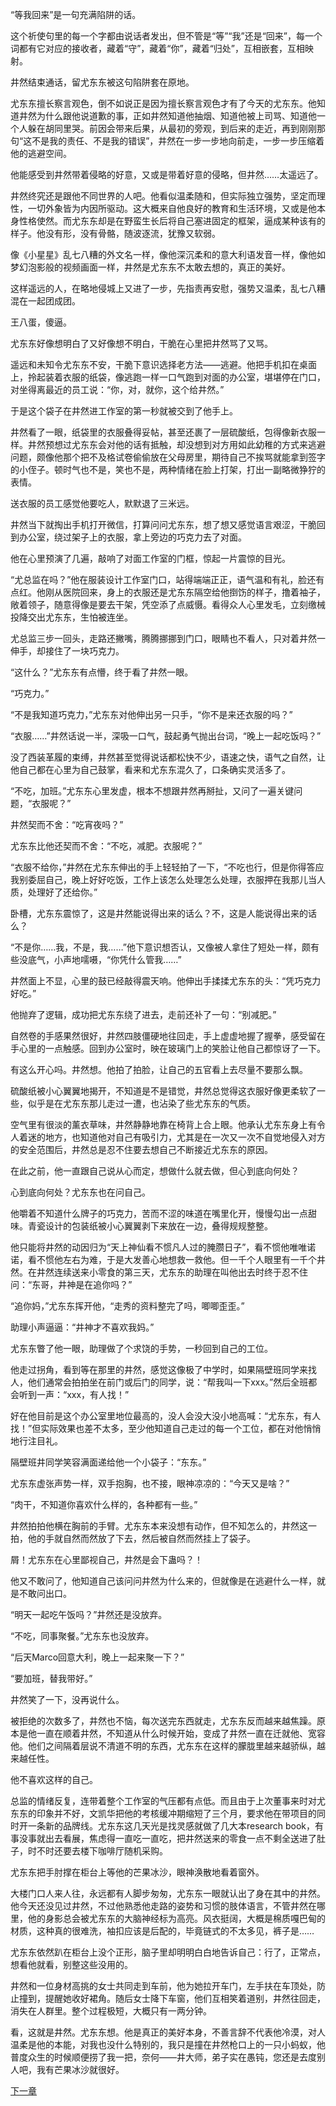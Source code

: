 “等我回来”是一句充满陷阱的话。

 

这个祈使句里的每一个字都由说话者发出，但不管是“等”“我”还是“回来”，每一个词都有它对应的接收者，藏着“守”，藏着“你”，藏着“归处”，互相嵌套，互相映射。

 

井然结束通话，留尤东东被这句陷阱套在原地。

 

尤东东擅长察言观色，倒不如说正是因为擅长察言观色才有了今天的尤东东。他知道井然为什么跟他说道歉的事，正如井然知道他抽烟、知道他被上司骂、知道他一个人躲在胡同里哭。前因会带来后果，从最初的旁观，到后来的走近，再到刚刚那句“这不是我的责任、不是我的错误”，井然在一步一步地向前走，一步一步压缩着他的逃避空间。

 

他能感受到井然带着侵略的好意，又或是带着好意的侵略，但井然……太遥远了。

 

井然终究还是跟他不同世界的人吧。他看似温柔随和，但实际独立强势，坚定而理性，一切外象皆为内因所驱动。这大概来自他良好的教育和生活环境，又或是他本身性格使然。而尤东东却是在野蛮生长后将自己塞进固定的框架，逼成某种该有的样子。他没有形，没有骨骼，随波逐流，犹豫又软弱。

 

像《小星星》乱七八糟的外文名一样，像他深沉柔和的意大利语发音一样，像他如梦幻泡影般的视频画面一样，井然是尤东东不太敢去想的，真正的美好。

 

这样遥远的人，在略地侵城上又进了一步，先指责再安慰，强势又温柔，乱七八糟混在一起团成团。

 

王八蛋，傻逼。

 

尤东东好像想明白了又好像想不明白，干脆在心里把井然骂了又骂。

 

遥远和未知令尤东东不安，干脆下意识选择老方法——逃避。他把手机扣在桌面上，拎起装着衣服的纸袋，像逃跑一样一口气跑到对面的办公室，堪堪停在门口，对坐得离最近的员工说：“你，对，就你，这个给井然。”

 

于是这个袋子在井然进工作室的第一秒就被交到了他手上。

 

井然看了一眼，纸袋里的衣服叠得妥帖，甚至还裹了一层硫酸纸，包得像新衣服一样。井然预想过尤东东会对他的话有抵触，却没想到对方用如此幼稚的方式来逃避问题，颇像他那个把不及格试卷偷偷放在父母房里，期待自己不挨骂就能拿到签字的小侄子。顿时气也不是，笑也不是，两种情绪在脸上打架，打出一副略微狰狞的表情。

 

送衣服的员工感觉他要吃人，默默退了三米远。

 

井然当下就掏出手机打开微信，打算问问尤东东，想了想又感觉语言艰涩，干脆回到办公室，绕过架子上的衣服，拿上旁边的巧克力去了对面。

 

他在心里预演了几遍，敲响了对面工作室的门框，惊起一片震惊的目光。

 

“尤总监在吗？”他在服装设计工作室门口，站得端端正正，语气温和有礼，脸还有点红。他刚从医院回来，身上的衣服还是尤东东隔空给他捯饬的样子，撸着袖子，敞着领子，随意得像是要去干架，凭空添了点威慑。看得众人心里发毛，立刻缴械投降交出尤东东，生怕被连坐。

 

尤总监三步一回头，走路还撇嘴，腾腾挪挪到门口，眼睛也不看人，只对着井然一伸手，却接住了一块巧克力。

 

“这什么？”尤东东有点懵，终于看了井然一眼。

 

“巧克力。”

 

“不是我知道巧克力，”尤东东对他伸出另一只手，“你不是来还衣服的吗？”

 

“衣服……”井然话说一半，深吸一口气，鼓起勇气抛出台词，“晚上一起吃饭吗？”

 

没了西装革履的束缚，井然甚至觉得说话都松快不少，语速之快，语气之自然，让他自己都在心里为自己鼓掌，看来和尤东东混久了，口条确实灵活多了。

 

“不吃，加班。”尤东东心里发虚，根本不想跟井然再掰扯，又问了一遍关键问题，“衣服呢？”

 

井然契而不舍：“吃宵夜吗？”

 

尤东东比他还契而不舍：“不吃，减肥。衣服呢？”

 

“衣服不给你，”井然在尤东东伸出的手上轻轻拍了一下，“不吃也行，但是你得答应我别委屈自己，晚上好好吃饭，工作上该怎么处理怎么处理，衣服押在我那儿当人质，处理好了还给你。”

 

卧槽，尤东东震惊了，这是井然能说得出来的话么？不，这是人能说得出来的话么？

 

“不是你……我，不是，我……”他下意识想否认，又像被人拿住了短处一样，颇有些没底气，小声地嚅嗫，“你凭什么管我……”

 

井然面上不显，心里的鼓已经敲得震天响。他伸出手揉揉尤东东的头：“凭巧克力好吃。”

 

他抛弃了逻辑，成功把尤东东绕了进去，走前还补了一句：“别减肥。”

 

自然卷的手感果然很好，井然四肢僵硬地往回走，手上虚虚地握了握拳，感受留在手心里的一点触感。回到办公室时，映在玻璃门上的笑脸让他自己都惊讶了一下。

 

有这么开心吗。井然想。他拍了拍脸，让自己的五官看上去尽量不要那么飘。

 

硫酸纸被小心翼翼地揭开，不知道是不是错觉，井然总觉得这衣服好像更柔软了一些，似乎是在尤东东那儿走过一遭，也沾染了些尤东东的气质。

 

空气里有很淡的薰衣草味，井然静静地靠在椅背上合上眼。他承认尤东东身上有令人着迷的地方，也知道他对自己有吸引力，尤其是在一次又一次不自觉地侵入对方的安全范围后，井然总是忍不住要去想自己不断接近尤东东的原因。

 

在此之前，他一直跟自己说从心而定，想做什么就去做，但心到底向何处？

 

心到底向何处？尤东东也在问自己。

 

他嚼着不知道什么牌子的巧克力，苦而不涩的味道在嘴里化开，慢慢勾出一点甜味。青瓷设计的包装纸被小心翼翼剥下来放在一边，叠得规规整整。

 

他只能将井然的动因归为“天上神仙看不惯凡人过的腌臜日子”，看不惯他唯唯诺诺，看不惯他左右为难，于是大发善心地想救一救他。但一千个人眼里有一千个井然。在井然连续送来小零食的第三天，尤东东的助理在叫他出去时终于忍不住问：“东哥，井神是在追你吗？”

 

“追你妈，”尤东东挥开他，“走秀的资料整完了吗，唧唧歪歪。”

 

助理小声逼逼：“井神才不喜欢我妈。”

 

尤东东瞥了他一眼，助理做了个求饶的手势，一秒回到自己的工位。

 

他走过拐角，看到等在那里的井然，感觉这像极了中学时，如果隔壁班同学来找人，他们通常会拍拍坐在前门或后门的同学，说：“帮我叫一下xxx。”然后全班都会听到一声：“xxx，有人找！”

 

好在他目前是这个办公室里地位最高的，没人会没大没小地高喊：“尤东东，有人找！”但实际效果也差不太多，至少他知道自己走过的每一个工位，都在对他悄悄地行注目礼。

 

隔壁班井同学笑容满面递给他一个小袋子：“东东。”

 

尤东东虚张声势一样，双手抱胸，也不接，眼神凉凉的：“今天又是啥？”

 

“肉干，不知道你喜欢什么样的，各种都有一些。”

 

井然拍拍他横在胸前的手臂。尤东东本来没想有动作，但不知怎么的，井然这一拍，他的手就自然而然放了下去，然后被自然而然挂上了袋子。

 

屑！尤东东在心里鄙视自己，井然是会下蛊吗？！

 

他又不敢问了，他知道自己该问问井然为什么来的，但就像是在逃避什么一样，就是不敢问出口。

 

“明天一起吃午饭吗？”井然还是没放弃。

 

“不吃，同事聚餐。”尤东东也没放弃。

 

“后天Marco回意大利，晚上一起来聚一下？”

 

“要加班，替我带好。”

 

井然笑了一下，没再说什么。

 

被拒绝的次数多了，井然也不恼，每次送完东西就走，尤东东反而越来越焦躁。原本是他一直在顺着井然，不知道从什么时候开始，变成了井然一直在迁就他、宽容他。他们之间隔着层说不清道不明的东西，尤东东在这样的朦胧里越来越骄纵，越来越任性。

 

他不喜欢这样的自己。

 

总监的情绪反复，连带着整个工作室的气压都有点低。而且由于上次董事来时对尤东东的印象并不好，文凯华把他的考核缓冲期缩短了三个月，要求他在带项目的同时开一条新的品牌线。尤东东这几天光是找灵感就做了几大本research book，有事没事就出去看展，焦虑得一直吃一直吃，把井然送来的零食一点不剩全送进了肚子，时不时还要去楼下咖啡厅随机采购。

 

尤东东把手肘撑在柜台上等他的芒果冰沙，眼神涣散地看着窗外。

 

大楼门口人来人往，永远都有人脚步匆匆，尤东东一眼就认出了身在其中的井然。他今天还没见过井然，不过他熟悉他走路的姿势和习惯的肢体语言，不管井然在哪里，他的身影总会被尤东东的大脑神经标为高亮。风衣挺阔，大概是棉质嘎巴甸的材质，这种真的很难洗，袖扣应该是后配的，毕竟链式的不太多见，裤子是……

 

尤东东依然趴在柜台上没个正形，脑子里却明明白白地告诉自己：行了，正常点，想看他就看，别整这些没用的。

 

井然和一位身材高挑的女士共同走到车前，他为她拉开车门，左手扶在车顶处，防止撞到，提醒她收好裙角。随后女士降下车窗，他们互相笑着道别，井然往回走，消失在人群里。整个过程极短，大概只有一两分钟。

 

看，这就是井然。尤东东想。他是真正的美好本身，不善言辞不代表他冷漠，对人温柔是他的本能，对我也没什么特别的，我只是撞在井然枪口上的一只小蚂蚁，他普度众生的时候顺便捞了我一把，奈何——井大师，弟子实在愚钝，您还是去度别人吧，我有芒果冰沙就很好。

[下一章](https://github.com/DarkStarSafari/SafariBook/blob/main/%E3%80%90%E4%BA%95%E4%B8%9C%E3%80%91%E5%9C%A8%E5%8E%BB%E8%BE%9B%E7%89%B9%E6%8B%89%E7%9A%84%E8%B7%AF%E4%B8%8A/Chapter09.md)
